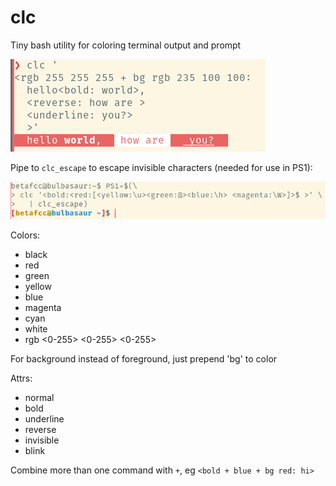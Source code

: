 # clc
Tiny bash utility for  coloring terminal output and prompt

![](./example.png)

Pipe to `clc_escape` to escape invisible characters (needed for use in PS1):

![](./example_prompt.png)

Colors:
- black
- red
- green
- yellow
- blue
- magenta
- cyan
- white
- rgb <0-255> <0-255> <0-255>

For background instead of foreground, just prepend 'bg' to color

Attrs:
- normal
- bold
- underline
- reverse
- invisible
- blink

Combine more than one command with `+`, eg `<bold + blue + bg red: hi>`

